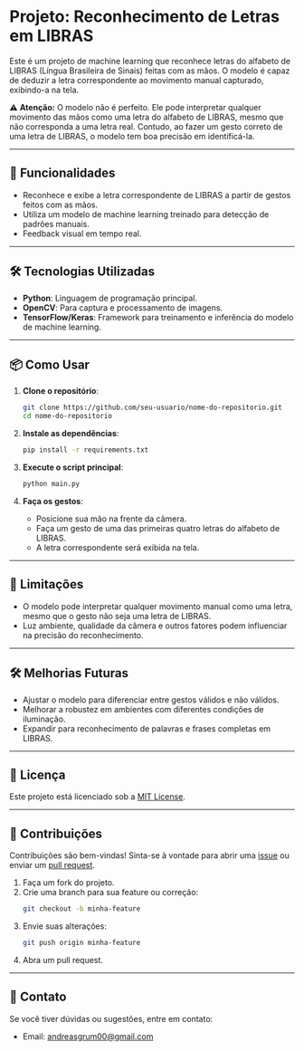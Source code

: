 # Projeto: Reconhecimento de Letras em LIBRAS

Este é um projeto de machine learning que reconhece letras do alfabeto de LIBRAS (Língua Brasileira de Sinais) feitas com as mãos. O modelo é capaz de deduzir a letra correspondente ao movimento manual capturado, exibindo-a na tela.

⚠ **Atenção:** O modelo não é perfeito. Ele pode interpretar qualquer movimento das mãos como uma letra do alfabeto de LIBRAS, mesmo que não corresponda a uma letra real. Contudo, ao fazer um gesto correto de uma letra de LIBRAS, o modelo tem boa precisão em identificá-la.

---

## 🚀 Funcionalidades
- Reconhece e exibe a letra correspondente de LIBRAS a partir de gestos feitos com as mãos.
- Utiliza um modelo de machine learning treinado para detecção de padrões manuais.
- Feedback visual em tempo real.

---

## 🛠️ Tecnologias Utilizadas
- **Python**: Linguagem de programação principal.
- **OpenCV**: Para captura e processamento de imagens.
- **TensorFlow/Keras**: Framework para treinamento e inferência do modelo de machine learning.

---

## 📦 Como Usar

1. **Clone o repositório**:
   ```bash
   git clone https://github.com/seu-usuario/nome-do-repositorio.git
   cd nome-do-repositorio
   ```

2. **Instale as dependências**:
   ```bash
   pip install -r requirements.txt
   ```

3. **Execute o script principal**:
   ```bash
   python main.py
   ```

4. **Faça os gestos**:
   - Posicione sua mão na frente da câmera.
   - Faça um gesto de uma das primeiras quatro letras do alfabeto de LIBRAS.
   - A letra correspondente será exibida na tela.

---

## 🤔 Limitações
- O modelo pode interpretar qualquer movimento manual como uma letra, mesmo que o gesto não seja uma letra de LIBRAS.
- Luz ambiente, qualidade da câmera e outros fatores podem influenciar na precisão do reconhecimento.

---

## 🛠️ Melhorias Futuras
- Ajustar o modelo para diferenciar entre gestos válidos e não válidos.
- Melhorar a robustez em ambientes com diferentes condições de iluminação.
- Expandir para reconhecimento de palavras e frases completas em LIBRAS.

---

## 📄 Licença
Este projeto está licenciado sob a [MIT License](LICENSE).

---

## 🤝 Contribuições
Contribuições são bem-vindas! Sinta-se à vontade para abrir uma [issue](https://github.com/andreasgrum00/libras_recognizer/issues) ou enviar um [pull request](https://github.com/andreasgrum00/libras_recognizer/pulls).

1. Faça um fork do projeto.
2. Crie uma branch para sua feature ou correção:
   ```bash
   git checkout -b minha-feature
   ```
3. Envie suas alterações:
   ```bash
   git push origin minha-feature
   ```
4. Abra um pull request.

---

## 💬 Contato
Se você tiver dúvidas ou sugestões, entre em contato:
- Email: andreasgrum00@gmail.com
